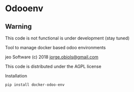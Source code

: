
Odooenv
=======

Warning
-------
This code is not functional is under development (stay tuned)


Tool to manage docker based odoo environments

jeo Software (c) 2018 jorge.obiols@gmail.com

This code is distributed under the AGPL license

Installation
 
    pip install docker-odoo-env
